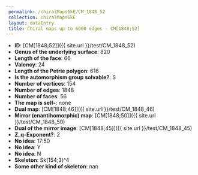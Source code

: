 ```yaml
--- 
 permalink: /chiralMaps6kE/CM_1848_52 
 collection: chiralMaps6kE
 layout: dataEntry
 title: Chiral maps up to 6000 edges - CM[1848;52]
---
```


- **ID**: [CM[1848;52]]({{ site.url }}/test/CM_1848_52)
- **Genus of the underlying surface**: 820
- **Length of the face**: 66
- **Valency**: 24
- **Length of the Petrie polygon**: 616
- **Is the automorphism group solvable?**: S
- **Number of vertices**: 154
- **Number of edges**: 1848
- **Number of faces**: 56
- **The map is self-**: none
- **Dual map**: [CM[1848;46]]({{ site.url }}/test/CM_1848_46)
- **Mirror (enantihomorphic) map**: [CM[1848;50]]({{ site.url }}/test/CM_1848_50)
- **Dual of the mirror image**: [CM[1848;45]]({{ site.url }}/test/CM_1848_45)
- **Z_q-Exponent?**: 2
- **No idea**:  17:50
- **No idea**: Y
- **No idea**: N
- **Skeleton**: Sk(154;3)^4
- **Some other kind of skeleton**: nan
